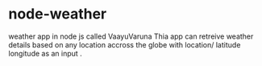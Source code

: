 # node-weather
weather app in node js called VaayuVaruna
Thia app can retreive weather details based on any location accross the globe with location/ latitude longitude as an input .
